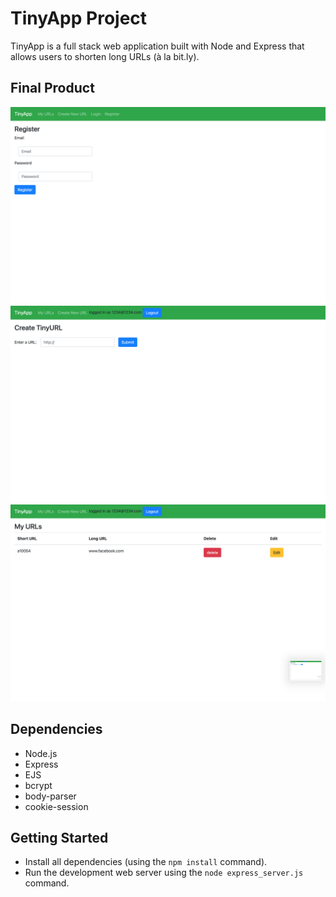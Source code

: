 # TinyApp Project

TinyApp is a full stack web application built with Node and Express that allows users to shorten long URLs (à la bit.ly). 

## Final Product

!["screenshot of registration page"](https://github.com/rayyiu/tinyapp/blob/master/docs/Screen%20Shot%202021-02-18%20at%209.53.11%20PM.png?raw=true)
!["screenshot of createTinyURl page"](https://github.com/rayyiu/tinyapp/blob/master/docs/Screen%20Shot%202021-02-18%20at%209.53.37%20PM.png?raw=true)
!["screenshot of myUrls page while logged in"](https://github.com/rayyiu/tinyapp/blob/master/docs/Screen%20Shot%202021-02-18%20at%209.53.45%20PM.png?raw=true)
## Dependencies

- Node.js
- Express
- EJS
- bcrypt
- body-parser
- cookie-session

## Getting Started

- Install all dependencies (using the `npm install` command).
- Run the development web server using the `node express_server.js` command.
